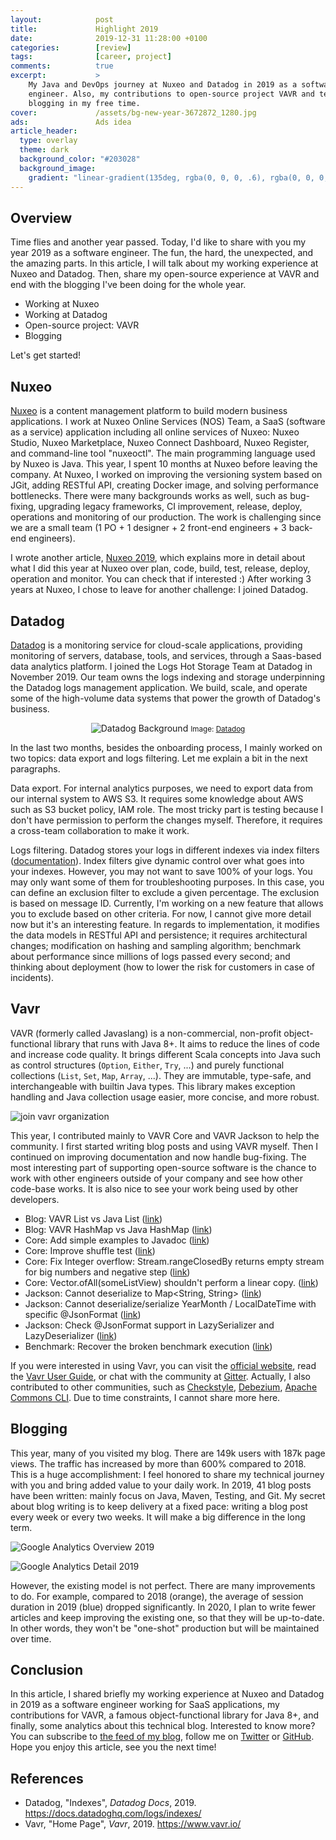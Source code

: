 ```yaml
---
layout:            post
title:             Highlight 2019
date:              2019-12-31 11:28:00 +0100
categories:        [review]
tags:              [career, project]
comments:          true
excerpt:           >
    My Java and DevOps journey at Nuxeo and Datadog in 2019 as a software
    engineer. Also, my contributions to open-source project VAVR and technical
    blogging in my free time.
cover:             /assets/bg-new-year-3672872_1280.jpg
ads:               Ads idea
article_header:
  type: overlay
  theme: dark
  background_color: "#203028"
  background_image:
    gradient: "linear-gradient(135deg, rgba(0, 0, 0, .6), rgba(0, 0, 0, .4))"
---
```


## Overview

Time flies and another year passed. Today, I'd like to share with you my year
2019 as a software engineer. The fun, the hard, the unexpected, and the amazing
parts. In this article, I will talk about my working experience at Nuxeo and
Datadog. Then, share my open-source experience at VAVR and end with the blogging
I've been doing for the whole year.

- Working at Nuxeo
- Working at Datadog
- Open-source project: VAVR
- Blogging

Let's get started!

## Nuxeo

[Nuxeo](https://www.nuxeo.com) is a content management platform to build modern
business applications. I work at Nuxeo Online Services (NOS) Team, a SaaS
(software as a service) application including all online services of Nuxeo:
Nuxeo Studio, Nuxeo Marketplace, Nuxeo Connect Dashboard, Nuxeo Register, and
command-line tool "nuxeoctl". The main programming language used by Nuxeo is
Java. This year, I spent 10 months at Nuxeo before leaving the company.
At Nuxeo, I worked on improving the versioning system based on JGit, adding RESTful
API, creating Docker image, and solving performance bottlenecks. There were many
backgrounds works as well, such as bug-fixing, upgrading legacy frameworks,
CI improvement, release, deploy, operations and monitoring of our production.
The work is challenging since we are a small team (1 PO + 1
designer + 2 front-end engineers + 3 back-end engineers).

I wrote another article, [Nuxeo 2019](/2019/10/07/nuxeo-2019/), which explains
more in detail about what I did this year at Nuxeo over plan, code, build,
test, release, deploy, operation and monitor. You can check that if interested :)
After working 3 years at Nuxeo, I chose to leave for another challenge: I joined
Datadog.

## Datadog

[Datadog](https://www.datadoghq.com/) is a monitoring service for cloud-scale applications, providing
monitoring of servers, database, tools, and services, through a Saas-based data
analytics platform. I joined the Logs Hot Storage Team at Datadog in November 2019. 
Our team owns the logs indexing and storage underpinning the Datadog logs
management application. We build, scale, and operate some of the high-volume
data systems that power the growth of Datadog's business.

<p align="center">
  <img src="/assets/logo-datadog-background.png"
       alt="Datadog Background"
       style="max-width: 50%" />
  <small>Image: <a href="https://www.datadoghq.com/about/press/resources/">Datadog</a></small>
</p>

In the last two months, besides the onboarding process, I mainly worked on two
topics: data export and logs filtering. Let me explain a bit in the next paragraphs.

Data export. For internal analytics purposes, we need to export data from our
internal system to AWS S3.
It requires some knowledge about AWS such as S3 bucket policy, IAM role. The most
tricky part is testing because I don't have permission to perform the
changes myself. Therefore, it requires a cross-team collaboration to make it
work. 

Logs filtering. Datadog stores your logs in different indexes via index filters
([documentation](https://docs.datadoghq.com/logs/indexes/)). Index filters give
dynamic control over what goes into your indexes. However, you may not want to
save 100% of your logs. You may only want some of them for troubleshooting
purposes. In this case, you can define an exclusion filter to exclude a given
percentage. The exclusion is based on message ID. Currently, I'm working
on a new feature that allows you to exclude based on other criteria. For now,
I cannot give more detail now but it's an interesting feature. In regards to
implementation, it modifies the data models in RESTful API and persistence;
it requires architectural changes; modification on hashing and sampling
algorithm; benchmark about performance since millions of logs passed every
second; and thinking about deployment (how to lower the risk for customers in
case of incidents).

## Vavr

VAVR (formerly called Javaslang) is a non-commercial, non-profit
object-functional library that runs with Java 8+. It aims to reduce the lines of
code and increase code quality. It brings different Scala concepts into Java such
as control structures (`Option`, `Either`, `Try`, ...) and purely functional
collections (`List`, `Set`, `Map`, `Array`, ...). They are immutable,
type-safe, and interchangeable with builtin Java types. This library makes
exception handling and Java collection usage easier, more concise, and more
robust.

<img src="/assets/20191231-join-vavr.png"
     alt="join vavr organization" />

This year, I contributed mainly to VAVR Core and VAVR Jackson to help the
community. I first started writing blog posts and using VAVR myself. Then I
continued on improving documentation and now handle bug-fixing. The most
interesting part of supporting open-source software is the chance to work with
other engineers outside of your company and see how other code-base works. It is
also nice to see your work being used by other developers.

- Blog: VAVR List vs Java List ([link](/2019/02/13/vavr-list-vs-java-list/))
- Blog: VAVR HashMap vs Java HashMap ([link](/2019/01/15/vavr-hashmap-vs-java-hashmap/))
- Core: Add simple examples to Javadoc
  ([link](https://github.com/vavr-io/vavr/issues/2458))
- Core: Improve shuffle test
  ([link](https://github.com/vavr-io/vavr/issues/2453))
- Core: Fix Integer overflow: Stream.rangeClosedBy returns empty stream for big
  numbers and negative step
  ([link](https://github.com/vavr-io/vavr/issues/2263))
- Core: Vector.ofAll(someListView) shouldn't perform a linear copy.
  ([link](https://github.com/vavr-io/vavr/issues/2516))
- Jackson: Cannot deserialize to Map\<String, String\>
  ([link](https://github.com/vavr-io/vavr-jackson/issues/138))
- Jackson: Cannot deserialize/serialize YearMonth / LocalDateTime with specific
  @JsonFormat ([link](https://github.com/vavr-io/vavr-jackson/issues/141))
- Jackson: Check @JsonFormat support in LazySerializer and LazyDeserializer
  ([link](https://github.com/vavr-io/vavr-jackson/issues/145))
- Benchmark: Recover the broken benchmark execution
  ([link](https://github.com/vavr-io/vavr-benchmark/issues/1))

If you were interested in using Vavr, you can visit the [official
website](https://www.vavr.io/), read the [Vavr User
Guide](https://www.vavr.io/vavr-docs/), or chat with the community at
[Gitter](https://gitter.im/vavr-io/vavr).
Actually, I also contributed to other communities, such as
[Checkstyle](https://github.com/checkstyle/checkstyle/commits?author=mincong-h),
[Debezium](https://github.com/debezium/debezium/commits?author=mincong-h),
[Apache Commons
CLI](https://github.com/apache/commons-cli/commits?author=mincong-h). Due
to time constraints, I cannot share more here.

## Blogging

This year, many of you visited my blog. There are 149k users with 187k
page views. The traffic has increased by more than 600% compared to 2018. This is a
huge accomplishment: I feel honored to share my technical journey with you
and bring added value to your daily work. In 2019, 41 blog posts have been
written: mainly focus on Java, Maven, Testing, and Git. My secret about blog
writing is to keep delivery at a fixed pace: writing a blog post
every week or every two weeks. It will make a big difference in the long term.

<img src="/assets/20191231-ga-overview.png"
     alt="Google Analytics Overview 2019" />

<img src="/assets/20191231-ga-detail.png"
     alt="Google Analytics Detail 2019" />

However, the existing model is not perfect. There are many improvements to do.
For example, compared to 2018 (orange), the average of session duration in
2019 (blue) dropped significantly. In 2020, I plan to write fewer articles and
keep improving the existing one, so that they will be up-to-date. In other
words, they won't be "one-shot" production but will be maintained over time.

## Conclusion

In this article, I shared briefly my working experience at Nuxeo and Datadog in 2019
as a software engineer working for SaaS applications,
my contributions for VAVR, a famous object-functional library for Java 8+, and
finally, some analytics about this technical blog. Interested to know more?
You can subscribe to [the feed of my blog](/feed.xml), follow me
on [Twitter](https://twitter.com/mincong_h) or
[GitHub](https://github.com/mincong-h/). Hope you enjoy this article, see you the next time!

## References

- Datadog, "Indexes", _Datadog Docs_, 2019.
  <https://docs.datadoghq.com/logs/indexes/>
- Vavr, "Home Page", _Vavr_, 2019.
  <https://www.vavr.io/>
